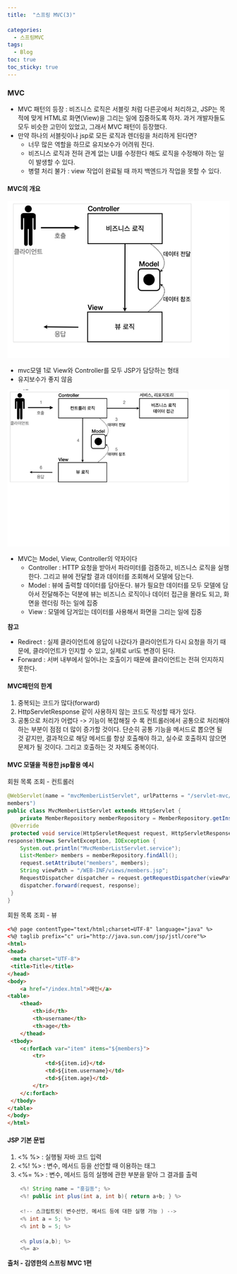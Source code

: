 ```yaml
---
title:  "스프링 MVC(3)"

categories:
  - 스프링MVC
tags:
  - Blog
toc: true
toc_sticky: true
---
```


### MVC

- MVC 패턴의 등장 : 비즈니스 로직은 서블릿 처럼 다른곳에서 처리하고, JSP는 목적에 맞게 HTML로 화면(View)을 그리는 일에 집중하도록 하자. 과거 개발자들도 모두 비슷한 고민이 있었고, 그래서 MVC 패턴이 등장했다.
- 만약 하나의 서블릿이나 jsp로 모든 로직과 렌더링을 처리하게 된다면?
    * 너무 많은 역할을 하므로 유지보수가 어려워 진다.
    * 비즈니스 로직과 전혀 관계 없는 UI를 수정한다 해도 로직을 수정해야 하는 일이 발생할 수 있다.
    * 병렬 처리 불가 : view 작업이 완료될 때 까지 백엔드가 작업을 못할 수 있다.

#### MVC의 개요

![GitHub Logo](/image/스프링MVC/model1.png)

- mvc모델 1로 View와 Controller를 모두 JSP가 담당하는 형태
- 유지보수가 좋지 않음

![GitHub Logo](/image/스프링MVC/model2.png)

- MVC는 Model, View, Controller의 약자이다
    * Controller : HTTP 요청을 받아서 파라미터를 검증하고, 비즈니스 로직을 실행한다. 그리고 뷰에 전달할 결과 데이터를 조회해서 모델에 담는다.
    * Model : 뷰에 출력할 데이터를 담아둔다. 뷰가 필요한 데이터를 모두 모델에 담아서 전달해주는 덕분에 뷰는 비즈니스 로직이나 데이터 접근을 몰라도 되고, 화면을 렌더링 하는 일에 집중
    * View : 모델에 담겨있는 데이터를 사용해서 화면을 그리는 일에 집중

**참고**

- Redirect : 실제 클라이언트에 응답이 나갔다가 클라이언트가 다시 요청을 하기 때문에, 클라이언트가 인지할 수 있고, 실제로 url도 변경이 된다.
- Forward : 서버 내부에서 일어나는 호출이기 때문에 클라이언트는 전혀 인지하지 못한다.

#### MVC패턴의 한계

1. 중복되는 코드가 많다(forward)
2. HttpServletResponse 같이 사용하지 않는 코드도 작성할 때가 있다.
3. 공통으로 처리가 어렵다 ->  기능이 복잡해질 수 록 컨트롤러에서 공통으로 처리해야 하는 부분이 점점 더 많이 증가할 것이다. 단순히 공통 기능을 메서드로 뽑으면 될 것 같지만, 결과적으로 해당 메서드를 항상 호출해야 하고, 실수로 호출하지 않으면 문제가 될 것이다. 그리고 호출하는 것 자체도 중복이다.

#### MVC 모델을 적용한 jsp활용 예시

회원 목록 조회 - 컨트롤러

```java
@WebServlet(name = "mvcMemberListServlet", urlPatterns = "/servlet-mvc/
members")
public class MvcMemberListServlet extends HttpServlet {
    private MemberRepository memberRepository = MemberRepository.getInstance();
 @Override
 protected void service(HttpServletRequest request, HttpServletResponse 
response)throws ServletException, IOException {
    System.out.println("MvcMemberListServlet.service");
    List<Member> members = memberRepository.findAll();
    request.setAttribute("members", members);
    String viewPath = "/WEB-INF/views/members.jsp";
    RequestDispatcher dispatcher = request.getRequestDispatcher(viewPath);
    dispatcher.forward(request, response);
 }
}
```

회원 목록 조회 - 뷰

```html
<%@ page contentType="text/html;charset=UTF-8" language="java" %>
<%@ taglib prefix="c" uri="http://java.sun.com/jsp/jstl/core"%>
<html>
<head>
 <meta charset="UTF-8">
 <title>Title</title>
</head>
<body>
    <a href="/index.html">메인</a>
<table>
    <thead>
        <th>id</th>
        <th>username</th>
        <th>age</th>
    </thead>
 <tbody>
    <c:forEach var="item" items="${members}">
        <tr>
            <td>${item.id}</td>
            <td>${item.username}</td>
            <td>${item.age}</td>
        </tr>
    </c:forEach>
 </tbody>
</table>
</body>
</html>
```

#### JSP 기본 문법

1. <% %> : 실행될 자바 코드 입력
2. <%! %> : 변수, 메서드 등을 선언할 때 이용하는 태그
3. <%= %> : 변수, 메서드 등의 실행에 관한 부분을 맡아 그 결과를 출력

```java
    <%! String name = "홍길동"; %>
	<%! public int plus(int a, int b){ return a+b; } %>
	
	<!-- 스크립트릿( 변수선언, 메서드 등에 대한 실행 가능 ) -->
	<% int a = 5; %>
	<% int b = 5; %>
	
	<% plus(a,b); %>
    <%= a>
```

**출처 - 김영한의 스프링 MVC 1편**
